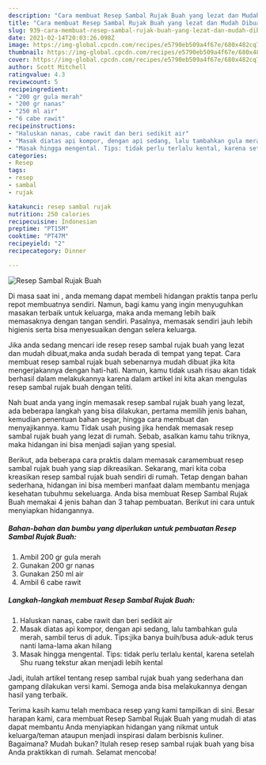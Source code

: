 ```yaml
---
description: "Cara membuat Resep Sambal Rujak Buah yang lezat dan Mudah Dibuat"
title: "Cara membuat Resep Sambal Rujak Buah yang lezat dan Mudah Dibuat"
slug: 939-cara-membuat-resep-sambal-rujak-buah-yang-lezat-dan-mudah-dibuat
date: 2021-02-14T20:03:26.098Z
image: https://img-global.cpcdn.com/recipes/e5790eb509a4f67e/680x482cq70/resep-sambal-rujak-buah-foto-resep-utama.jpg
thumbnail: https://img-global.cpcdn.com/recipes/e5790eb509a4f67e/680x482cq70/resep-sambal-rujak-buah-foto-resep-utama.jpg
cover: https://img-global.cpcdn.com/recipes/e5790eb509a4f67e/680x482cq70/resep-sambal-rujak-buah-foto-resep-utama.jpg
author: Scott Mitchell
ratingvalue: 4.3
reviewcount: 5
recipeingredient:
- "200 gr gula merah"
- "200 gr nanas"
- "250 ml air"
- "6 cabe rawit"
recipeinstructions:
- "Haluskan nanas, cabe rawit dan beri sedikit air"
- "Masak diatas api kompor, dengan api sedang, lalu tambahkan gula merah, sambil terus di aduk. Tips:jika banya buih/busa aduk-aduk terus nanti lama-lama akan hilang"
- "Masak hingga mengental. Tips: tidak perlu terlalu kental, karena setelah Shu ruang tekstur akan menjadi lebih kental"
categories:
- Resep
tags:
- resep
- sambal
- rujak

katakunci: resep sambal rujak 
nutrition: 250 calories
recipecuisine: Indonesian
preptime: "PT15M"
cooktime: "PT47M"
recipeyield: "2"
recipecategory: Dinner

---
```



![Resep Sambal Rujak Buah](https://img-global.cpcdn.com/recipes/e5790eb509a4f67e/680x482cq70/resep-sambal-rujak-buah-foto-resep-utama.jpg)

Di masa  saat ini , anda memang dapat membeli hidangan praktis tanpa perlu repot membuatnya sendiri. Namun, bagi kamu yang ingin menyuguhkan masakan terbaik untuk keluarga, maka anda memang lebih baik memasaknya dengan tangan sendiri. Pasalnya, memasak sendiri jauh lebih higienis serta bisa menyesuaikan dengan selera keluarga.

Jika anda sedang mencari ide resep resep sambal rujak buah yang lezat dan mudah dibuat,maka anda sudah berada di tempat yang tepat. Cara membuat resep sambal rujak buah  sebenarnya mudah dibuat jika kita mengerjakannya dengan hati-hati. Namun, kamu tidak usah risau akan tidak berhasil dalam melakukannya 
karena dalam artikel ini kita akan mengulas resep sambal rujak buah dengan teliti.  



Nah buat anda yang ingin memasak resep sambal rujak buah yang lezat, ada beberapa langkah yang bisa dilakukan, pertama memilih jenis bahan, kemudian penentuan bahan segar, hingga cara membuat dan menyajikannya. kamu Tidak usah pusing jika hendak memasak resep sambal rujak buah yang lezat di rumah. Sebab, asalkan kamu  tahu triknya, maka hidangan ini bisa menjadi sajian yang spesial.

Berikut, ada beberapa cara praktis  dalam memasak caramembuat resep sambal rujak buah yang siap dikreasikan. Sekarang, mari kita coba kreasikan resep sambal rujak buah sendiri di rumah. Tetap dengan bahan sederhana, hidangan ini bisa memberi manfaat dalam membantu menjaga kesehatan tubuhmu sekeluarga. Anda bisa membuat Resep Sambal Rujak Buah memakai 4 jenis bahan dan 3 tahap pembuatan. Berikut ini cara untuk menyiapkan hidangannya.

<!--inarticleads1-->

##### Bahan-bahan dan bumbu yang diperlukan untuk pembuatan Resep Sambal Rujak Buah:

1. Ambil 200 gr gula merah
1. Gunakan 200 gr nanas
1. Gunakan 250 ml air
1. Ambil 6 cabe rawit




<!--inarticleads2-->

##### Langkah-langkah membuat Resep Sambal Rujak Buah:

1. Haluskan nanas, cabe rawit dan beri sedikit air
1. Masak diatas api kompor, dengan api sedang, lalu tambahkan gula merah, sambil terus di aduk. Tips:jika banya buih/busa aduk-aduk terus nanti lama-lama akan hilang
1. Masak hingga mengental. Tips: tidak perlu terlalu kental, karena setelah Shu ruang tekstur akan menjadi lebih kental




Jadi, itulah artikel tentang  resep sambal rujak buah  yang sederhana dan gampang dilakukan versi kami. Semoga anda bisa melakukannya dengan hasil yang terbaik. 

Terima kasih kamu telah membaca resep yang kami tampilkan di sini. Besar harapan kami, cara membuat  Resep Sambal Rujak Buah yang mudah di atas dapat membantu Anda menyiapkan hidangan yang nikmat untuk keluarga/teman ataupun menjadi inspirasi dalam berbisnis kuliner. Bagaimana? Mudah bukan? Itulah resep resep sambal rujak buah yang bisa Anda praktikkan di rumah. Selamat mencoba!

